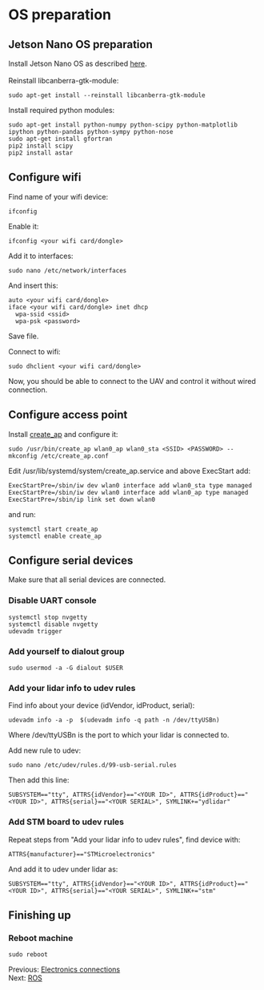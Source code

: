 # OS preparation
## Jetson Nano OS preparation
Install Jetson Nano OS as described [here](https://developer.nvidia.com/embedded/learn/get-started-jetson-nano-devkit). </br></br>
Reinstall libcanberra-gtk-module:
```
sudo apt-get install --reinstall libcanberra-gtk-module
```

Install required python modules:
```
sudo apt-get install python-numpy python-scipy python-matplotlib ipython python-pandas python-sympy python-nose
sudo apt-get install gfortran
pip2 install scipy
pip2 install astar
```
## Configure wifi
Find name of your wifi device:
```
ifconfig
```
Enable it:
```
ifconfig <your wifi card/dongle>
```
Add it to interfaces:
```
sudo nano /etc/network/interfaces
```
And insert this:
```
auto <your wifi card/dongle>
iface <your wifi card/dongle> inet dhcp
  wpa-ssid <ssid>
  wpa-psk <password>
```
Save file.

Connect to wifi:
```
sudo dhclient <your wifi card/dongle>
```
Now, you should be able to connect to the UAV and control it without wired connection.

## Configure access point
Install [create_ap](https://github.com/oblique/create_ap) and configure it:
```
sudo /usr/bin/create_ap wlan0_ap wlan0_sta <SSID> <PASSWORD> --mkconfig /etc/create_ap.conf
```
Edit /usr/lib/systemd/system/create_ap.service
and above ExecStart add:
```
ExecStartPre=/sbin/iw dev wlan0 interface add wlan0_sta type managed
ExecStartPre=/sbin/iw dev wlan0 interface add wlan0_ap type managed
ExecStartPre=/sbin/ip link set down wlan0
```
and run:
```
systemctl start create_ap
systemctl enable create_ap
```

## Configure serial devices
Make sure that all serial devices are connected.

### Disable UART console
```
systemctl stop nvgetty
systemctl disable nvgetty
udevadm trigger
```

### Add yourself to dialout group
```
sudo usermod -a -G dialout $USER
```

### Add your lidar info to udev rules
Find info about your device (idVendor, idProduct, serial):
```
udevadm info -a -p  $(udevadm info -q path -n /dev/ttyUSBn)
```

Where /dev/ttyUSBn is the port to which your lidar is connected to.

Add new rule to udev:
```
sudo nano /etc/udev/rules.d/99-usb-serial.rules
```

Then add this line:
```
SUBSYSTEM=="tty", ATTRS{idVendor}=="<YOUR ID>", ATTRS{idProduct}=="<YOUR ID>", ATTRS{serial}=="<YOUR SERIAL>", SYMLINK+="ydlidar"
```

### Add STM board to udev rules
Repeat steps from "Add your lidar info to udev rules", find device with:
```
ATTRS{manufacturer}=="STMicroelectronics"
```
And add it to udev under lidar as:
```
SUBSYSTEM=="tty", ATTRS{idVendor}=="<YOUR ID>", ATTRS{idProduct}=="<YOUR ID>", ATTRS{serial}=="<YOUR SERIAL>", SYMLINK+="stm"
```

## Finishing up
### Reboot machine 
```
sudo reboot
```
Previous: [Electronics connections](https://github.com/Tai-Min/Statek-UAV/blob/master/instructions/01_electronics_connections.md) </br>
Next: [ROS](https://github.com/Tai-Min/Statek-UAV/blob/master/instructions/03_ros.md)
